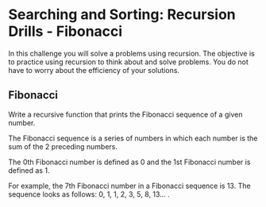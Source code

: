 # Searching and Sorting: Recursion Drills - Fibonacci

In this challenge you will solve a problems using recursion. The objective is to practice using recursion to think about and solve problems. You do not have to worry about the efficiency of your solutions.

## <b>Fibonacci</b>

Write a recursive function that prints the Fibonacci sequence of a given number.

The Fibonacci sequence is a series of numbers in which each number is the sum of the 2 preceding numbers.

The 0th Fibonacci number is defined as 0 and the 1st Fibonacci number is defined as 1.

For example, the 7th Fibonacci number in a Fibonacci sequence is 13. The sequence looks as follows: 0, 1, 1, 2, 3, 5, 8, 13... .
